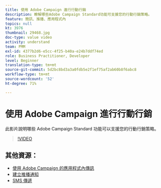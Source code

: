 ```yaml
---
title: 使用 Adobe Campaign 進行行動行銷
description: 瞭解哪些Adobe Campaign Standard功能可支援您的行動行銷策略。
feature: 簡訊、推播、應用程式內
topics: null
kt: 3976
thumbnail: 29468.jpg
doc-type: value video
activity: understand
team: PMM
exl-id: 4377b2d6-e5cc-4f25-b40a-e24b7ddf74ed
role: Business Practitioner, Developer
level: Beginner
translation-type: tm+mt
source-git-commit: 5d2bc8bd3a3a0fdb5e2f1ef75af2ab60b8f6abc8
workflow-type: tm+mt
source-wordcount: '52'
ht-degree: 71%

---
```


# 使用 Adobe Campaign 進行行動行銷

此影片說明哪些 Adobe Campaign Standard 功能可以支援您的行動行銷策略。

>[!VIDEO](https://video.tv.adobe.com/v/29468?quality=12)

## 其他資源：

* [使用 Adobe Campaign 的應用程式內傳訊](/help/communication-channels/mobile/in-app/in-app-message-overview.md)
* [建立推播通知](/help/communication-channels/mobile/push-notifications/creating-a-push-notification.md)
* [SMS 傳遞](/help/communication-channels/mobile/sms/sms-delivery.md)
